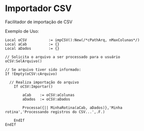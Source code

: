 <h1>Importador CSV</h1>
Facilitador de importação de CSV

Exemplo de Uso:

```
Local oCSV 			:= impCSV():New(/*cPathArq, nMaxColunas*/)
Local aCab			:= {}
Local aDados		:= {}

// Solicita o arquivo a ser processado para o usuário
oCSV:SelArquivo()

// Se arquivo tiver sido informado:
If !Empty(oCSV:cArquivo)

  // Realiza importação do arquivo
	If oCSV:Importar()

		aCab	:= oCSV:aColunas
		aDados	:= oCSV:aDados

		Processa({|| MinhaRotina(aCab, aDados)},'Minha rotina','Processando registros do CSV...',.F.)

	EndIf
EndIf
```
